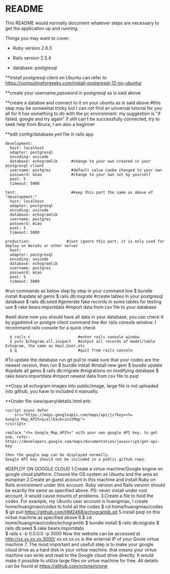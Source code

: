 # README

This README would normally document whatever steps are necessary to get the
application up and running.

Things you may want to cover:

* Ruby version 2.6.3

* Rails version 2.5.4

* database: postgresql 

**install postgresql client on Ubuntu can refer to 
https://computingforgeeks.com/install-postgresql-12-on-ubuntu/

**create your username,password in postgresql as is said above 

**create a databse and connect to it on your ubuntu  as is said above 
#this step may be somewhat tricky but I can not find an universal tutorial for you all
 for it has something to do with the pc environment.
 my suggestion is "if failed, google and try again"
 if still can't be successfully connected, try to seek help from Bruce, I am also a beginner
 

**edit config/database.yml file in rails app

    development:
      host: localhost        
      adapter: postgresql
      encoding: unicode
      database: echogramlib      #change to your own created in your postgresql client
      username: postgres         #default value canbe changed to your own 
      password: miao             #change to your own set by yourself
      pool: 5
      timeout: 5000

    test:                        #keep this part the same as above of "development:"
      host: localhost
      adapter: postgresql
      encoding: unicode
      database: echogramlib
      username: postgres
      password: miao
      pool: 5
      timeout: 5000
      
    production:                #just ignore this part, it is only used for deploy on Heroku or other server             
      host: 
      adapter: postgresql
      encoding: unicode
      database: echogramlib
      username: postgres
      password: miao
      pool: 5
      timeout: 5000
    
#run commands as below step by step in your command line
      $ bundle install              #update all gems
      $ rails db:migrate            #create tables in your postgresql database
      $ rails db:seed               #generate fake records in some tables for testing use
      $ rake bears:importdata       #import data from csv file to your database


#well done now you should have all data in your database, you can check it by pgadmin4 or postgre client command line
#or rails console window. I recommand rails console for a quick check

      $ rails c                     #enter rails console window
      $ puts Echogram.all.inspect   #output all records of model/table Echogram, the same as Haul,User,etc
      $ q                           #quit from rails console



#To update the database run git pull to make sure that your codes 
  are the newest version, then run 
    $ bundle install              #install new gem 
    $ bundle update               #update all gems 
    $ rails db:migrate            #migrations on modifying database
    $ rake bears:importdata       #import newest data from csv file to psql

**Copy all echogram images into public/image, large file is not uploaded into github, you have to included it manually.

**Under file view/query/details.html.erb:

    <script async defer
        src="https://maps.googleapis.com/maps/api/js?key=<%= Google_Map_API%>&callback=initMap">
    </script>

    replace "<%= Google_Map_API%>" with your own google API key, to get one, refer:
    https://developers.google.com/maps/documentation/javascript/get-api-key

    then the google map can be displayed normally.
    Google API key should not be included in a public github repo.


#DEPLOY ON GOOGLE CLOUD
      1.Create a virtue machine/Google engine on google cloud platform. 
        Choose the OS system as Ubuntu and the area as european
      2.Create an guest acoount in this machine and install Ruby on Rails 
        environment under this account. Ruby version and Rails version 
        should be exactly the same as specified above.
        PS: never install under root account, it would cause mounts of problems.
      3.Create a file to hold the codes. For example, my Ubuntu user account is 
        huangmiao, I create home/huangmiao/codes to hold all the codes 
        $ cd  home/huangmiao/codes 
        $ git pull https://github.com/HM2468/echogramlib.git 
      5.install psql on this virtue machine as specified above
      6.$ cd home/huangmiao/codes/echogramlib
        $ bundle install
        $ rails db:migrate
        $ rails db:seed
        $ rake bears:importdata  
        $ rails s -b 0.0.0.0 -p 3000
          Now the website can be accessed at http://xx.xx.xx.xx:3000/
          xx.xx.xx.xx is the external IP of your Goole virtue machine
      7. The most important and usefull step is to make your google cloud drive as a 
        hard disk in your virtue machine. that means your virtue machine can write and 
        read to the Google cloud drive directly. It would make it possible to utilize large 
        files on virtue machine for free.
        All details can be found at https://github.com/rclone/rclone
